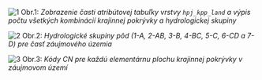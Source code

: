 ![1](http://s30.postimg.org/i6l1kevgx/image.png)
Obr.1: 
_Zobrazenie časti atribútovej tabuľky vrstvy `hpj_kpp_land` a výpis počtu všetkých kombinácií krajinnej pokrývky a hydrologickej skupiny_

![2](http://s30.postimg.org/9zt1su5e9/image.png)
Obr.2: 
_Hydrologické skupiny pôd (1-A, 2-AB, 3-B, 4-BC, 5-C, 6-CD a 7-D) pre časť záujmového územia_

![3](http://s30.postimg.org/ebhnhucb5/image.png)
Obr.3: 
_Kódy CN pre každú elementárnu plochu krajinnej pokrývky v záujmovom území_
